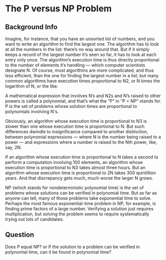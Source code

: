 # The P versus NP Problem

## Background Info

Imagine, for instance, that you have an unsorted list of numbers, and you want to write an algorithm to find the largest one. 
The algorithm has to look at all the numbers in the list: there’s no way around that. But if it simply keeps a record of the largest 
number it’s seen so far, it has to look at each entry only once. The algorithm’s execution time is thus directly proportional to the 
number of elements it’s handling — which computer scientists designate N. Of course, most algorithms are more complicated, and thus 
less efficient, than the one for finding the largest number in a list; but many common algorithms have execution times proportional 
to N2, or N times the logarithm of N, or the like.

A mathematical expression that involves N’s and N2s and N’s raised to other powers is called a polynomial, and that’s what the “P” in 
“P = NP” stands for. P is the set of problems whose solution times are proportional to polynomials involving N's.

Obviously, an algorithm whose execution time is proportional to N3 is slower than one whose execution time is proportional to N. But such 
differences dwindle to insignificance compared to another distinction, between polynomial expressions — where N is the number being raised 
to a power — and expressions where a number is raised to the Nth power, like, say, 2N.

If an algorithm whose execution time is proportional to N takes a second to perform a computation involving 100 elements, an algorithm whose 
execution time is proportional to N3 takes almost three hours. But an algorithm whose execution time is proportional to 2N takes 300 
quintillion years. And that discrepancy gets much, much worse the larger N grows.

NP (which stands for nondeterministic polynomial time) is the set of problems whose solutions can be verified in polynomial time. But as far as 
anyone can tell, many of those problems take exponential time to solve. Perhaps the most famous exponential-time problem in NP, for example, is 
finding prime factors of a large number. Verifying a solution just requires multiplication, but solving the problem seems to require systematically 
trying out lots of candidates.

## Question
Does P equal NP?
or
If the solution to a problem can be verified in polynomial time, can it be found in polynomial time?


